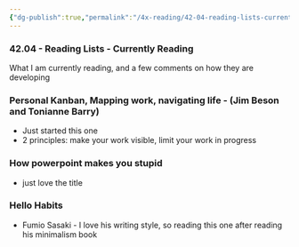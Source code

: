 ```yaml
---
{"dg-publish":true,"permalink":"/4x-reading/42-04-reading-lists-currently-reading/","dgHomeLink":true,"dgPassFrontmatter":false,"dgShowBacklinks":true,"dgShowLocalGraph":false,"dgShowInlineTitle":true}
---
```



### 42.04 - Reading Lists - Currently Reading

What I am currently reading, and a few comments on how they are developing

### Personal Kanban, Mapping work, navigating life - (Jim Beson and Tonianne Barry)
- Just started this one
- 2 principles: make your work visible, limit your work in progress

### How powerpoint makes you stupid
- just love the title

### Hello Habits
 - Fumio Sasaki - I love his writing style, so reading this one after reading his minimalism book